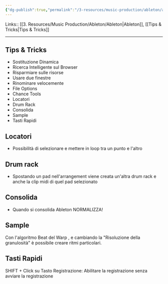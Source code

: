 ```yaml
---
{"dg-publish":true,"permalink":"/3-resources/music-production/ableton/ableton-tips-and-tricks/","tags":["note"]}
---
```


Links:: [[3. Resources/Music Production/Ableton/Ableton\|Ableton]], [[Tips & Tricks\|Tips & Tricks]]

---
## Tips & Tricks

- Sostituzione Dinamica
- Ricerca Intelligente sul Browser
- Risparmiare sulle risorse
- Usare due finestre
- Rinominare velocemente
- File Options
- Chance Tools
- Locatori
- Drum Rack
- Consolida
- Sample
- Tasti Rapidi


## Locatori

- Possibilità di selezionare e mettere in loop tra un punto e l'altro

## Drum rack

- Spostando un pad nell'arrangement viene creata un'altra drum rack e anche la clip midi di quel pad selezionato

## Consolida

- Quando si consolida Ableton NORMALIZZA!

## Sample

Con l'algoritmo Beat del Warp , e cambiando la "Risoluzione della granulosità" è possibile creare ritmi particolari.


## Tasti Rapidi

SHIFT + Click su Tasto Registrazione: Abilitare la registrazione senza avviare la registrazione